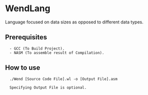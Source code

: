 # WendLang
Language focused on data sizes as opposed to different data types.

## Prerequisites
```
  - GCC (To Build Project).
  - NASM (To assemble result of Compilation).
```

## How to use
```
  ./Wend [Source Code File].wl -o [Output File].asm
  
  Specifying Output File is optional.
```
